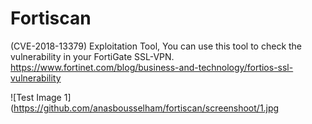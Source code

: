 # Fortiscan
(CVE-2018-13379) Exploitation Tool, 
You can use this tool to check the vulnerability in your FortiGate SSL-VPN.
https://www.fortinet.com/blog/business-and-technology/fortios-ssl-vulnerability

![Test Image 1](https://github.com/anasbousselham/fortiscan/screenshoot/1.jpg
